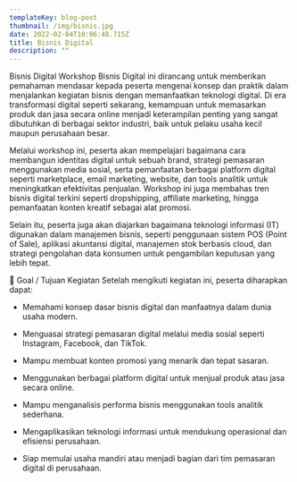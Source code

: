 ```yaml
---
templateKey: blog-post
thumbnail: /img/bisnis.jpg
date: 2022-02-04T10:06:48.715Z
title: Bisnis Digital
description: ""
---
```



Bisnis Digital
Workshop Bisnis Digital ini dirancang untuk memberikan pemahaman mendasar kepada peserta mengenai konsep dan praktik dalam menjalankan kegiatan bisnis dengan memanfaatkan teknologi digital. Di era transformasi digital seperti sekarang, kemampuan untuk memasarkan produk dan jasa secara online menjadi keterampilan penting yang sangat dibutuhkan di berbagai sektor industri, baik untuk pelaku usaha kecil maupun perusahaan besar.

Melalui workshop ini, peserta akan mempelajari bagaimana cara membangun identitas digital untuk sebuah brand, strategi pemasaran menggunakan media sosial, serta pemanfaatan berbagai platform digital seperti marketplace, email marketing, website, dan tools analitik untuk meningkatkan efektivitas penjualan. Workshop ini juga membahas tren bisnis digital terkini seperti dropshipping, affiliate marketing, hingga pemanfaatan konten kreatif sebagai alat promosi.

Selain itu, peserta juga akan diajarkan bagaimana teknologi informasi (IT) digunakan dalam manajemen bisnis, seperti penggunaan sistem POS (Point of Sale), aplikasi akuntansi digital, manajemen stok berbasis cloud, dan strategi pengolahan data konsumen untuk pengambilan keputusan yang lebih tepat.

🎯 Goal / Tujuan Kegiatan
Setelah mengikuti kegiatan ini, peserta diharapkan dapat:

- Memahami konsep dasar bisnis digital dan manfaatnya dalam dunia usaha modern.

- Menguasai strategi pemasaran digital melalui media sosial seperti Instagram, Facebook, dan TikTok.

- Mampu membuat konten promosi yang menarik dan tepat sasaran.

- Menggunakan berbagai platform digital untuk menjual produk atau jasa secara online.

- Mampu menganalisis performa bisnis menggunakan tools analitik sederhana.

- Mengaplikasikan teknologi informasi untuk mendukung operasional dan efisiensi perusahaan.

- Siap memulai usaha mandiri atau menjadi bagian dari tim pemasaran digital di perusahaan.

